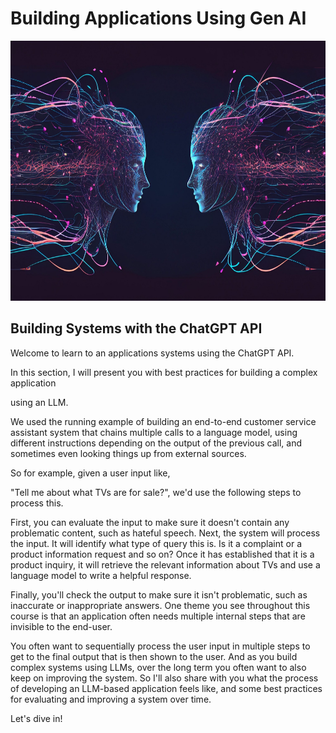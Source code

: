 # **Building Applications Using Gen AI**

<img src="./media/image1.jpeg" style="width:6.96875in;height:4.33333in"
alt="The next revolution: could Gen AI bring RegTech into a new age? - FinTech Global" />

## Building Systems with the ChatGPT API

Welcome to learn to an applications systems using the ChatGPT API.

In this section, I will present you with best practices for building a
complex application

using an LLM.

We used the running example of building an end-to-end customer service
assistant system that chains multiple calls to a language model, using
different instructions depending on the output of the previous call, and
sometimes even looking things up from external sources.

So for example, given a user input like,

"Tell me about what TVs are for sale?", we'd use the following steps to
process this.

First, you can evaluate the input to make sure it doesn't contain any
problematic content, such as hateful speech. Next, the system will
process the input. It will identify what type of query this is. Is it a
complaint or a product information request and so on? Once it has
established that it is a product inquiry, it will retrieve the relevant
information about TVs and use a language model to write a helpful
response.

Finally, you'll check the output to make sure it isn't problematic, such
as inaccurate or inappropriate answers. One theme you see throughout
this course is that an application often needs multiple internal steps
that are invisible to the end-user.

You often want to sequentially process the user input in multiple steps
to get to the final output that is then shown to the user. And as you
build complex systems using LLMs, over the long term you often want to
also keep on improving the system. So I'll also share with you what the
process of developing an LLM-based application feels like, and some best
practices for evaluating and improving a system over time.

Let's dive in!
